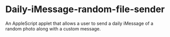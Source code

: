 # Daily-iMessage-random-file-sender
An AppleScript applet that allows a user to send a daily iMessage of a random photo along with a custom message.
